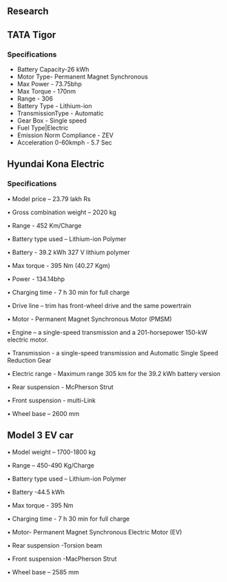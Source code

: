 
## Research
## TATA Tigor
### Specifications

* Battery Capacity-26 kWh
* Motor Type- Permanent Magnet Synchronous
* Max Power - 73.75bhp
* Max Torque - 170nm
* Range - 306
* Battery Type - Lithium-ion
* TransmissionType - Automatic
* Gear Box - Single speed
* Fuel Type|Electric
* Emission Norm Compliance - ZEV
* Acceleration 0-60kmph - 5.7 Sec
## Hyundai Kona Electric
### Specifications
•	Model price – 23.79 lakh Rs 

•	Gross combination weight – 2020 kg 

•	Range - 452 Km/Charge

•	Battery type used – Lithium-ion Polymer

•	Battery - 39.2 kWh 327 V lithium polymer

•	Max torque - 395 Nm (40.27 Kgm)

•	Power - 134.14bhp

•	Charging time - 7 h 30 min for full charge 

•	Drive line – trim has front-wheel drive and the same powertrain

•	Motor - Permanent Magnet Synchronous Motor (PMSM)

•	Engine – a single-speed transmission and a 201-horsepower 150-kW electric motor.

•	Transmission - a single-speed transmission and Automatic Single Speed Reduction Gear

•	Electric range - Maximum range 305 km for the 39.2 kWh battery version

•	Rear suspension - McPherson Strut

•	Front suspension - multi-Link

•	Wheel base – 2600 mm 







## Model 3 EV car 

•	 Model weight – 1700-1800 kg 

•	Range – 450-490 Kg/Charge

•	Battery type used – Lithium-ion Polymer

•	Battery -44.5 kWh 

•	Max torque - 395 Nm

•	Charging time - 7 h 30 min for full charge 

•	Motor- Permanent Magnet Synchronous Electric Motor (EV)

•	Rear suspension -Torsion beam

•	Front suspension -MacPherson Strut

•	Wheel base – 2585 mm
